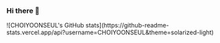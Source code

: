 ### Hi there 👋

<!--
**CHOIYOONSEUL/CHOIYOONSEUL** is a ✨ _special_ ✨ repository because its `README.md` (this file) appears on your GitHub profile.

Here are some ideas to get you started:

- 🔭 I’m currently working on ...
- 🌱 I’m currently learning ...
- 👯 I’m looking to collaborate on ...
- 🤔 I’m looking for help with ...
- 💬 Ask me about ...
- 📫 How to reach me: ...
- 😄 Pronouns: ...
- ⚡ Fun fact: ...
-->![CHOIYOONSEUL's GitHub stats](https://github-readme-stats.vercel.app/api?username=CHOIYOONSEUL&theme=solarized-light)
